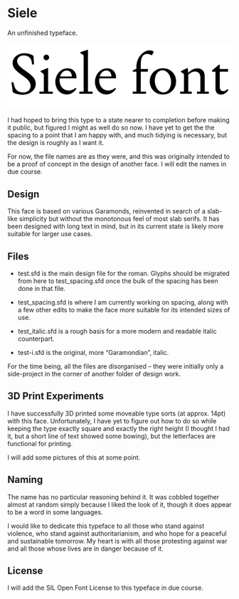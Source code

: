 # Siele

An unfinished typeface.

![A sample of Siele in its current form.](https://raw.githubusercontent.com/fontfish/Siele/main/Siele_sample.png "Siele")

I had hoped to bring this type to a state nearer to completion before
making it public, but figured I might as well do so now.
I have yet to get the the spacing to a point that I am happy with,
and much tidying is necessary, but the design is roughly as I want it.

For now, the file names are as they were, and this was originally intended
to be a proof of concept in the design of another face. I will edit the
names in due course.

## Design

This face is based on various Garamonds, reinvented in search of a slab-like
simplicity but without the monotonous feel of most slab serifs.
It has been designed with long text in mind, but in its current state is
likely more suitable for larger use cases.

## Files

- test.sfd is the main design file for the roman. Glyphs should be migrated from here to test_spacing.sfd once the bulk of the spacing has been done in that file.

- test_spacing.sfd is where I am currently working on spacing, along with a few other edits to make the face more suitable for its intended sizes of use.

- test_italic.sfd is a rough basis for a more modern and readable italic counterpart.

- test-i.sfd is the original, more “Garamondian”, italic.

For the time being, all the files are disorganised – they were initially
only a side-project in the corner of another folder of design work.

## 3D Print Experiments

I have successfully 3D printed some moveable type sorts (at approx. 14pt)
with this face. Unfortunately, I have yet to figure out how to do so while
keeping the type exactly square and exactly the right height (I thought I
had it, but a short line of text showed some bowing), but the letterfaces
are functional for printing.

I will add some pictures of this at some point.

## Naming

The name has no particular reasoning behind it. It was cobbled together
almost at random simply because I liked the look of it, though it does
appear to be a word in some languages.

I would like to dedicate this typeface to all those who stand against
violence, who stand against authoritarianism, and who hope for a peaceful
and sustainable tomorrow.
My heart is with all those protesting against war and all those whose
lives are in danger because of it.

## License

I will add the SIL Open Font License to this typeface in due course.
